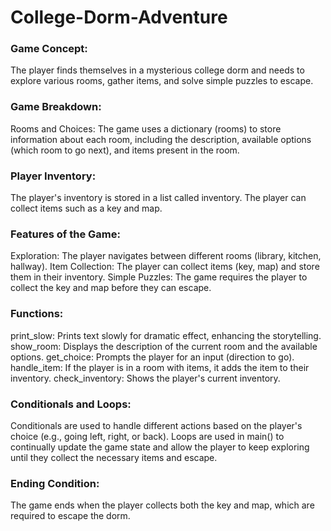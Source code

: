 # College-Dorm-Adventure
### Game Concept:
The player finds themselves in a mysterious college dorm and needs to explore various rooms, gather items, and solve simple puzzles to escape. 

### Game Breakdown:
Rooms and Choices:
The game uses a dictionary (rooms) to store information about each room, including the description, available options (which room to go next), and items present in the room.
### Player Inventory:
The player's inventory is stored in a list called inventory. The player can collect items such as a key and map.
### Features of the Game:
Exploration: The player navigates between different rooms (library, kitchen, hallway).
Item Collection: The player can collect items (key, map) and store them in their inventory.
Simple Puzzles: The game requires the player to collect the key and map before they can escape.

### Functions:
print_slow: Prints text slowly for dramatic effect, enhancing the storytelling.
show_room: Displays the description of the current room and the available options.
get_choice: Prompts the player for an input (direction to go).
handle_item: If the player is in a room with items, it adds the item to their inventory.
check_inventory: Shows the player's current inventory.
### Conditionals and Loops:

Conditionals are used to handle different actions based on the player's choice (e.g., going left, right, or back).
Loops are used in main() to continually update the game state and allow the player to keep exploring until they collect the necessary items and escape.

### Ending Condition:
The game ends when the player collects both the key and map, which are required to escape the dorm.
